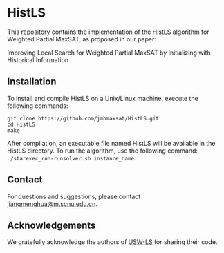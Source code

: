 # HistLS

This repository contains the implementation of the HistLS algorithm for Weighted Partial MaxSAT, as proposed in our paper:

Improving Local Search for Weighted Partial MaxSAT by Initializing with Historical Information

## Installation

To install and compile HistLS on a Unix/Linux machine, execute the following commands:
```
git clone https://github.com/jmhmaxsat/HistLS.git  
cd HistLS
make
```

After compilation, an executable file named HistLS will be available in the HistLS directory.
To run the algorithm, use the following command: `./starexec_run-runsolver.sh instance_name`.

## Contact

For questions and suggestions, please contact jiangmenghua@m.scnu.edu.cn.

## Acknowledgements​​

We gratefully acknowledge the authors of [USW-LS]([https://lcs.ios.ac.cn/~caisw/Code/maxsat/](https://github.com/filyouzicha/USW-LS)) for sharing their code.
